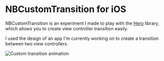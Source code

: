 # NBCustomTransition for iOS #

NBCustomTransition is an experiment I made to play with the [Hero](https://github.com/lkzhao/Hero) library, which allows you to create view controller transition easily.

I used the design of an app I'm currently working on to create a transition between two view controllers.

![Custom transition animation](animation.gif)
